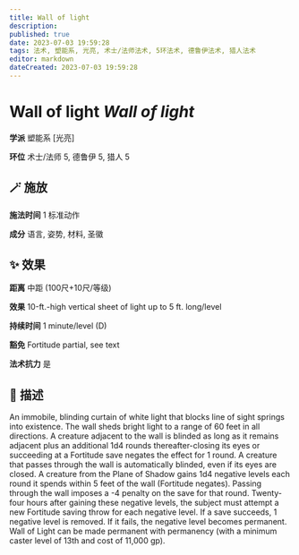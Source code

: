 ```yaml
---
title: Wall of light
description: 
published: true
date: 2023-07-03 19:59:28
tags: 法术, 塑能系, 光亮, 术士/法师法术, 5环法术, 德鲁伊法术, 猎人法术
editor: markdown
dateCreated: 2023-07-03 19:59:28
---
```


# **Wall of light** *Wall of light*

**学派** 塑能系 \[光亮\] 

**环位** 术士/法师 5, 德鲁伊 5, 猎人 5

## 🪄 施放

**施法时间** 1 标准动作

**成分** 语言, 姿势, 材料, 圣徽

## ✨ 效果  

**距离** 中距 (100尺+10尺/等级) 

**效果** 10-ft.-high vertical sheet of light up to 5 ft. long/level 

**持续时间** 1 minute/level (D) 

**豁免** Fortitude partial, see text

**法术抗力** 是

## 📖 描述

An immobile, blinding curtain of white light that blocks line of sight springs into existence. The wall sheds bright light to a range of 60 feet in all directions. A creature adjacent to the wall is blinded as long as it remains adjacent plus an additional 1d4 rounds thereafter-closing its eyes or succeeding at a Fortitude save negates the effect for 1 round. A creature that passes through the wall is automatically blinded, even if its eyes are closed. A creature from the Plane of Shadow gains 1d4 negative levels each round it spends within 5 feet of the wall (Fortitude negates). Passing through the wall imposes a -4 penalty on the save for that round. Twenty-four hours after gaining these negative levels, the subject must attempt a new Fortitude saving throw for each negative level. If a save succeeds, 1 negative level is removed. If it fails, the negative level becomes permanent. Wall of Light can be made permanent with permanency (with a minimum caster level of 13th and cost of 11,000 gp).
    